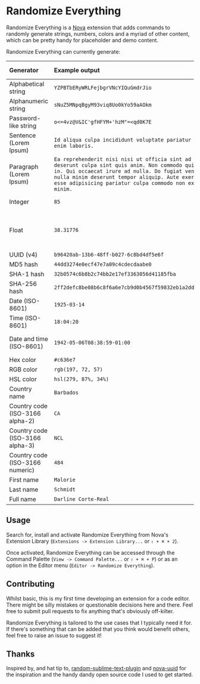 # Randomize Everything

Randomize Everything is a [Nova](https://nova.app) extension that adds commands to randomly generate strings, numbers, colors and a myriad of other content, which can be pretty handy for placeholder and demo content.

Randomize Everything can currently generate:

| Generator                       | Example output                                                                                                                                                                                                                                                                                                                     | Editable preferences                   |
| :------------------------------ | :--------------------------------------------------------------------------------------------------------------------------------------------------------------------------------------------------------------------------------------------------------------------------------------------------------------------------------- | :------------------------------------- |
| Alphabetical string             | `YZPBTbERyWRLFejbgrVNcYIQuGmdrJio`                                                                                                                                                                                                                                                                                                 | String length                          |
| Alphanumeric string             | `sNuZ5MNpqBgyM93viq8Uo0kYo59aAOkm`                                                                                                                                                                                                                                                                                                 | String length                          |
| Password-like string            | `o<=4vz@V&IC'gfHFYM+'hzM"=<qd0K7E`                                                                                                                                                                                                                                                                                                 | String length                          |
| Sentence (Lorem Ipsum)          | `Id aliqua culpa incididunt voluptate pariatur nisi mollit nisi enim laboris.`                                                                                                                                                                                                                                                     |                                        |
| Paragraph (Lorem Ipsum)         | `Ea reprehenderit nisi nisi ut officia sint ad fugiat officia deserunt culpa sint quis anim. Non commodo quis excepteur fugiat in. Qui occaecat irure ad nulla. Do fugiat veniam nulla occaecat nulla minim deserunt tempor aliquip. Aute exercitation ad ut esse adipisicing pariatur culpa commodo non ex Lorem sit sunt minim.` |                                        |
| Integer                         | `85`                                                                                                                                                                                                                                                                                                                               | Number range                           |
| Float                           | `38.31776`                                                                                                                                                                                                                                                                                                                         | Number range, number of decimal places |
| UUID (v4)                       | `b96420ab-13b6-48ff-b027-6c8bd4df5e6f`                                                                                                                                                                                                                                                                                             |
| MD5 hash                        | `44dd3274e0ecf47e7a09c4cdecdaabe0`                                                                                                                                                                                                                                                                                                 |
| SHA-1 hash                      | `32b0574c6b8b2c74bb2e17ef3363056d41185fba`                                                                                                                                                                                                                                                                                         |
| SHA-256 hash                    | `2ff2defc8be08b6c8f6a6e7cb9d0b4567f59832eb1a2ddb8f1567636eee072c9`                                                                                                                                                                                                                                                                 |
| Date (ISO-8601)                 | `1925-03-14`                                                                                                                                                                                                                                                                                                                       | Year range                             |
| Time (ISO-8601)                 | `18:04:20`                                                                                                                                                                                                                                                                                                                         |                                        |
| Date and time (ISO-8601)        | `1942-05-06T08:38:59-01:00`                                                                                                                                                                                                                                                                                                        | Year range, timezone format            |
| Hex color                       | `#c636e7`                                                                                                                                                                                                                                                                                                                          | Capitalization                         |
| RGB color                       | `rgb(197, 72, 57)`                                                                                                                                                                                                                                                                                                                 |                                        |
| HSL color                       | `hsl(279, 87%, 34%)`                                                                                                                                                                                                                                                                                                               |                                        |
| Country name                    | `Barbados`                                                                                                                                                                                                                                                                                                                         |                                        |
| Country code (ISO-3166 alpha-2) | `CA`                                                                                                                                                                                                                                                                                                                               |                                        |
| Country code (ISO-3166 alpha-3) | `NCL`                                                                                                                                                                                                                                                                                                                              |                                        |
| Country code (ISO-3166 numeric) | `484`                                                                                                                                                                                                                                                                                                                              |                                        |
| First name                      | `Malorie`                                                                                                                                                                                                                                                                                                                          |                                        |
| Last name                       | `Schmidt`                                                                                                                                                                                                                                                                                                                          |                                        |
| Full name                       | `Darline Corte-Real`                                                                                                                                                                                                                                                                                                               |                                        |

## Usage

Search for, install and activate Randomize Everything from Nova's Extension Library (`Extensions -> Extension Library...` or `⇧ + ⌘ + 2`).

Once activated, Randomize Everything can be accessed through the Command Palette (`View -> Command Palette...` or `⇧ + ⌘ + P`) or as an option in the Editor menu (`Editor -> Randomize Everything`).

## Contributing

Whilst basic, this is my first time developing an extension for a code editor. There might be silly mistakes or questionable decisions here and there. Feel free to submit pull requests to fix anything that's obviously off-kilter.

Randomize Everything is tailored to the use cases that I typically need it for. If there's something that can be added that you think would benefit others, feel free to raise an issue to suggest it!

## Thanks

Inspired by, and hat tip to, [random-sublime-text-plugin](https://github.com/kimpettersen/random-sublime-text-plugin) and [nova-uuid](https://github.com/henrikdahl/nova-uuid) for the inspiration and the handy dandy open source code I used to get started.
